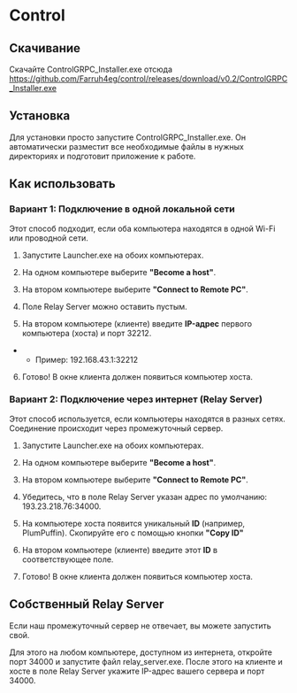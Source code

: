 # Control

## Скачивание
Скачайте ControlGRPC_Installer.exe отсюда https://github.com/Farruh4eg/control/releases/download/v0.2/ControlGRPC_Installer.exe

## Установка

Для установки просто запустите ControlGRPC_Installer.exe. Он автоматически разместит все необходимые файлы в нужных директориях и подготовит приложение к работе.

## Как использовать

### Вариант 1: Подключение в одной локальной сети

Этот способ подходит, если оба компьютера находятся в одной Wi-Fi или проводной сети.

1. Запустите Launcher.exe на обоих компьютерах.

2. На одном компьютере выберите **"Become a host"**.

3. На втором компьютере выберите **"Connect to Remote PC"**.

4. Поле Relay Server можно оставить пустым.

5. На втором компьютере (клиенте) введите **IP-адрес** первого компьютера (хоста) и порт 32212.

* * Пример: 192.168.43.1:32212 

6. Готово! В окне клиента должен появиться компьютер хоста.

### Вариант 2: Подключение через интернет (Relay Server)

Этот способ используется, если компьютеры находятся в разных сетях. Соединение происходит через промежуточный сервер.

1. Запустите Launcher.exe на обоих компьютерах.

2. На одном компьютере выберите **"Become a host"**.

3. На втором компьютере выберите **"Connect to Remote PC"**.

4. Убедитесь, что в поле Relay Server указан адрес по умолчанию: 193.23.218.76:34000.

5. На компьютере хоста появится уникальный **ID** (например, PlumPuffin). Скопируйте его с помощью кнопки **"Copy ID"**

6. На втором компьютере (клиенте) введите этот **ID** в соответствующее поле.

7. Готово! В окне клиента должен появиться компьютер хоста.

## Собственный Relay Server

Если наш промежуточный сервер не отвечает, вы можете запустить свой.

Для этого на любом компьютере, доступном из интернета, откройте порт 34000 и запустите файл relay_server.exe. После этого на клиенте и хосте в поле Relay Server укажите IP-адрес вашего сервера и порт 34000.
